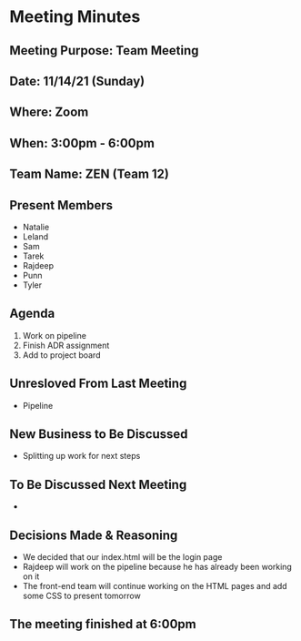 # Meeting Minutes

## Meeting Purpose: Team Meeting

## Date: 11/14/21 (Sunday)

## Where: Zoom

## When: 3:00pm - 6:00pm

## Team Name: ZEN (Team 12)

## Present Members

- Natalie
- Leland
- Sam
- Tarek
- Rajdeep
- Punn
- Tyler

## Agenda

1. Work on pipeline
2. Finish ADR assignment
3. Add to project board

## Unresloved From Last Meeting

- Pipeline

## New Business to Be Discussed

- Splitting up work for next steps

## To Be Discussed Next Meeting

-

## Decisions Made & Reasoning

- We decided that our index.html will be the login page
- Rajdeep will work on the pipeline because he has already been working on it
- The front-end team will continue working on the HTML pages and add some CSS to present tomorrow

## The meeting finished at 6:00pm
